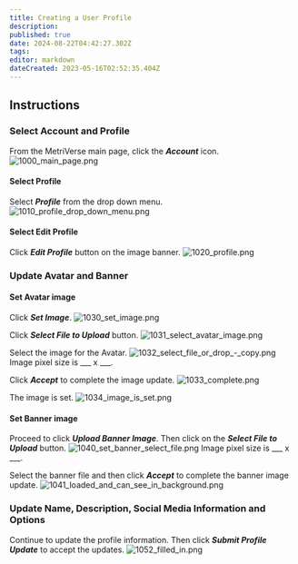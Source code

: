 ```yaml
---
title: Creating a User Profile
description: 
published: true
date: 2024-08-22T04:42:27.302Z
tags: 
editor: markdown
dateCreated: 2023-05-16T02:52:35.404Z
---
```


## Instructions

### Select Account and Profile
From the MetriVerse main page, click the ***Account*** icon.
![1000_main_page.png](/profile-guides/1000_main_page.png)

#### Select Profile
Select ***Profile*** from the drop down menu.
![1010_profile_drop_down_menu.png](/profile-guides/1010_profile_drop_down_menu.png)

#### Select Edit Profile
Click ***Edit Profile*** button on the image banner.
![1020_profile.png](/profile-guides/1020_profile.png)

### Update Avatar and Banner
#### Set Avatar image
Click ***Set Image***.
![1030_set_image.png](/profile-guides/1030_set_image.png)

Click ***Select File to Upload*** button.
![1031_select_avatar_image.png](/profile-guides/1031_select_avatar_image.png)

Select the image for the Avatar. 
![1032_select_file_or_drop_-_copy.png](/profile-guides/1032_select_file_or_drop_-_copy.png)
Image pixel size is ___ x ___.

Click ***Accept*** to complete the image update.
![1033_complete.png](/profile-guides/1033_complete.png)

The image is set.
![1034_image_is_set.png](/profile-guides/1034_image_is_set.png)

#### Set Banner image
Proceed to click ***Upload Banner Image***. Then click on the ***Select File to Upload*** button.
![1040_set_banner_select_file.png](/profile-guides/1040_set_banner_select_file.png)
Image pixel size is ___ x ___.

Select the banner file and then click ***Accept*** to complete the banner image update.
![1041_loaded_and_can_see_in_background.png](/profile-guides/1041_loaded_and_can_see_in_background.png)

### Update Name, Description, Social Media Information and Options
Continue to update the profile information. Then click ***Submit Profile Update*** to accept the updates.
![1052_filled_in.png](/profile-guides/1052_filled_in.png)